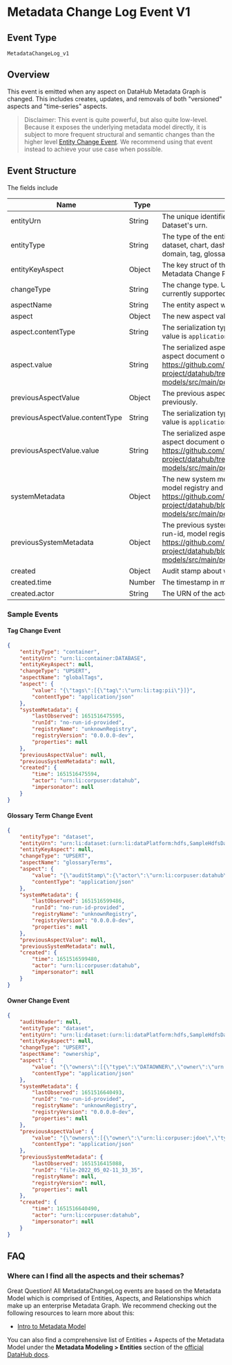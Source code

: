 # Metadata Change Log Event V1 

## Event Type

`MetadataChangeLog_v1`

## Overview

This event is emitted when any aspect on DataHub Metadata Graph is changed. This includes creates, updates, and removals of both "versioned" aspects and "time-series" aspects.

> Disclaimer: This event is quite powerful, but also quite low-level. Because it exposes the underlying metadata model directly, it is subject to more frequent structural and semantic changes than the higher level [Entity Change Event](entity-change-event.md). We recommend using that event instead to achieve your use case when possible. 

## Event Structure

The fields include

| Name                            | Type   | Description                                                                                                                                                                                                                                            | Optional |
|---------------------------------|--------|--------------------------------------------------------------------------------------------------------------------------------------------------------------------------------------------------------------------------------------------------------|----------|
| entityUrn                       | String | The unique identifier for the Entity being changed. For example, a Dataset's urn.                                                                                                                                                                      | False    |
| entityType                      | String | The type of the entity being changed. Supported values include dataset, chart, dashboard, dataFlow (Pipeline), dataJob (Task), domain, tag, glossaryTerm, corpGroup, & corpUser.                                                                       | False    |
| entityKeyAspect                 | Object | The key struct of the entity that was changed. Only present if the Metadata Change Proposal contained the raw key struct.                                                                                                                              | True     |
| changeType                      | String | The change type. UPSERT, DELETE, CREATE, RESTATE are currently supported.                                                                                                                                                                              | False    |
| aspectName                      | String | The entity aspect which was changed.                                                                                                                                                                                                                   | False    |
| aspect                          | Object | The new aspect value. Null if the aspect was deleted.                                                                                                                                                                                                  | True     |
| aspect.contentType              | String | The serialization type of the aspect itself. The only supported value is `application/json`.                                                                                                                                                           | False    |
| aspect.value                    | String | The serialized aspect. This is a JSON-serialized representing the aspect document originally defined in PDL. See https://github.com/datahub-project/datahub/tree/master/metadata-models/src/main/pegasus/com/linkedin for more.                        | False    |
| previousAspectValue             | Object | The previous aspect value. Null if the aspect did not exist previously.                                                                                                                                                                                | True     |
| previousAspectValue.contentType | String | The serialization type of the aspect itself. The only supported value is  `application/json`                                                                                                                                                           | False    |
| previousAspectValue.value       | String | The serialized aspect. This is a JSON-serialized representing the aspect document originally defined in PDL. See https://github.com/datahub-project/datahub/tree/master/metadata-models/src/main/pegasus/com/linkedin for more.                        | False    |
| systemMetadata                  | Object | The new system metadata. This includes the the ingestion run-id, model registry and more. For the full structure, see https://github.com/datahub-project/datahub/blob/master/metadata-models/src/main/pegasus/com/linkedin/mxe/SystemMetadata.pdl      | True     |
| previousSystemMetadata          | Object | The previous system metadata. This includes the the ingestion run-id, model registry and more. For the full structure, see https://github.com/datahub-project/datahub/blob/master/metadata-models/src/main/pegasus/com/linkedin/mxe/SystemMetadata.pdl | True     |
| created                         | Object | Audit stamp about who triggered the Metadata Change and when.                                                                                                                                                                                          | False    |
| created.time                    | Number | The timestamp in milliseconds when the aspect change occurred.                                                                                                                                                                                         | False    |
| created.actor                   | String | The URN of the actor (e.g. corpuser) that triggered the change.                                                                                                                                                                                        


### Sample Events

#### Tag Change Event

```json
{
    "entityType": "container",
    "entityUrn": "urn:li:container:DATABASE",
    "entityKeyAspect": null,
    "changeType": "UPSERT",
    "aspectName": "globalTags",
    "aspect": {
        "value": "{\"tags\":[{\"tag\":\"urn:li:tag:pii\"}]}",
        "contentType": "application/json"
    },
    "systemMetadata": {
        "lastObserved": 1651516475595,
        "runId": "no-run-id-provided",
        "registryName": "unknownRegistry",
        "registryVersion": "0.0.0.0-dev",
        "properties": null
    },
    "previousAspectValue": null,
    "previousSystemMetadata": null,
    "created": {
        "time": 1651516475594,
        "actor": "urn:li:corpuser:datahub",
        "impersonator": null
    }
}
```

#### Glossary Term Change Event

```json
{
    "entityType": "dataset",
    "entityUrn": "urn:li:dataset:(urn:li:dataPlatform:hdfs,SampleHdfsDataset,PROD)",
    "entityKeyAspect": null,
    "changeType": "UPSERT",
    "aspectName": "glossaryTerms",
    "aspect": {
        "value": "{\"auditStamp\":{\"actor\":\"urn:li:corpuser:datahub\",\"time\":1651516599479},\"terms\":[{\"urn\":\"urn:li:glossaryTerm:CustomerAccount\"}]}",
        "contentType": "application/json"
    },
    "systemMetadata": {
        "lastObserved": 1651516599486,
        "runId": "no-run-id-provided",
        "registryName": "unknownRegistry",
        "registryVersion": "0.0.0.0-dev",
        "properties": null
    },
    "previousAspectValue": null,
    "previousSystemMetadata": null,
    "created": {
        "time": 1651516599480,
        "actor": "urn:li:corpuser:datahub",
        "impersonator": null
    }
}
```

#### Owner Change Event

```json
{
    "auditHeader": null,
    "entityType": "dataset",
    "entityUrn": "urn:li:dataset:(urn:li:dataPlatform:hdfs,SampleHdfsDataset,PROD)",
    "entityKeyAspect": null,
    "changeType": "UPSERT",
    "aspectName": "ownership",
    "aspect": {
        "value": "{\"owners\":[{\"type\":\"DATAOWNER\",\"owner\":\"urn:li:corpuser:datahub\"}],\"lastModified\":{\"actor\":\"urn:li:corpuser:datahub\",\"time\":1651516640488}}",
        "contentType": "application/json"
    },
    "systemMetadata": {
        "lastObserved": 1651516640493,
        "runId": "no-run-id-provided",
        "registryName": "unknownRegistry",
        "registryVersion": "0.0.0.0-dev",
        "properties": null
    },
    "previousAspectValue": {
        "value": "{\"owners\":[{\"owner\":\"urn:li:corpuser:jdoe\",\"type\":\"DATAOWNER\"},{\"owner\":\"urn:li:corpuser:datahub\",\"type\":\"DATAOWNER\"}],\"lastModified\":{\"actor\":\"urn:li:corpuser:jdoe\",\"time\":1581407189000}}",
        "contentType": "application/json"
    },
    "previousSystemMetadata": {
        "lastObserved": 1651516415088,
        "runId": "file-2022_05_02-11_33_35",
        "registryName": null,
        "registryVersion": null,
        "properties": null
    },
    "created": {
        "time": 1651516640490,
        "actor": "urn:li:corpuser:datahub",
        "impersonator": null
    }
}
```
## FAQ

### Where can I find all the aspects and their schemas?

Great Question! All MetadataChangeLog events are based on the Metadata Model which is comprised of Entities,
Aspects, and Relationships which make up an enterprise Metadata Graph. We recommend checking out the following
resources to learn more about this:

- [Intro to Metadata Model](https://datahubproject.io/docs/metadata-modeling/metadata-model)

You can also find a comprehensive list of Entities + Aspects of the Metadata Model under the **Metadata Modeling > Entities** section of the [official DataHub docs](https://datahubproject.io/docs/). 



